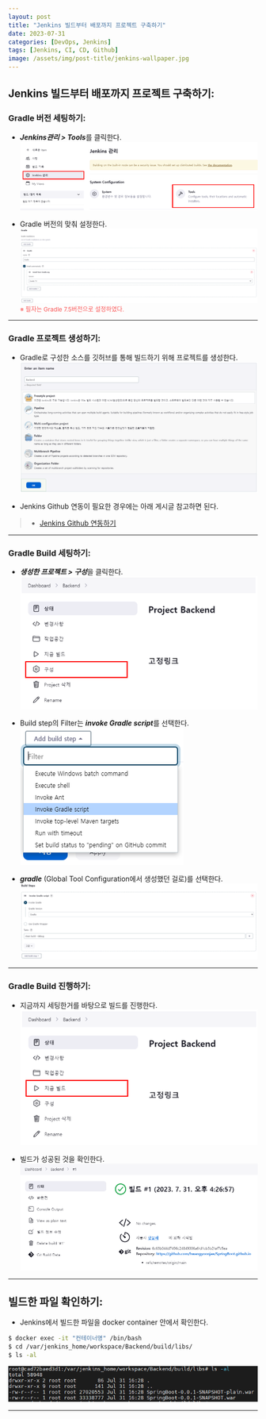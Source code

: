 ```yaml
---
layout: post
title: "Jenkins 빌드부터 배포까지 프로젝트 구축하기"
date: 2023-07-31
categories: [DevOps, Jenkins]
tags: [Jenkins, CI, CD, Github]
image: /assets/img/post-title/jenkins-wallpaper.jpg
---
```


## Jenkins 빌드부터 배포까지 프로젝트 구축하기:
### Gradle 버전 세팅하기:
- ***Jenkins관리 > Tools***를 클릭한다.
[![Jenkins Tool 설정](/assets/img/post/Jenkins/Jenkins%20Tool%20설정.PNG)](/assets/img/post/Jenkins/Jenkins%20Tool%20설정.PNG)

- Gradle 버전의 맞춰 설정한다.
[![Gradle 설치](/assets/img/post/Jenkins/Gradle%20설치.PNG)](/assets/img/post/Jenkins/Gradle%20설치.PNG)
<span style="color:#FA5858; font-size:12px">※ 필자는 Gradle 7.5버전으로 설정하였다.</span>

* * *

### Gradle 프로젝트 생성하기:
- Gradle로 구성한 소스를 깃허브를 통해 빌드하기 위해 프로젝트를 생성한다.
[![Backend Project 생성](/assets/img/post/Jenkins/Backend%20Project%20생성.PNG)](/assets/img/post/Jenkins/Backend%20Project%20생성.PNG)

- Jenkins Github 연동이 필요한 경우에는 아래 게시글 참고하면 된다.
> * [Jenkins Github 연동하기](https://hwangyoonjae.github.io/jenkins/Jenkins-Jenkins-Github-%EC%97%B0%EB%8F%99%ED%95%98%EA%B8%B0/ "Jenkins Github 연동하기")

* * *

### Gradle Build 세팅하기:
- ***생성한 프로젝트 > 구성***을 클릭한다.
[![Project 구성 선택](/assets/img/post/Jenkins/Project%20구성%20선택.PNG)](/assets/img/post/Jenkins/Project%20구성%20선택.PNG)

- Build step의 Filter는 ***invoke Gradle script***를 선택한다.
[![Gradle 빌드 환경 세팅](/assets/img/post/Jenkins/Gradle%20빌드%20환경%20세팅.PNG)](/assets/img/post/Jenkins/Gradle%20빌드%20환경%20세팅.PNG)

- ***gradle*** (Global Tool Configuration에서 생성했던 걸로)를 선택한다.
[![Gradle 빌드 Step](/assets/img/post/Jenkins/Gradle%20빌드%20Step.PNG)](/assets/img/post/Jenkins/Gradle%20빌드%20Step.PNG)

* * *

### Gradle Build 진행하기:
- 지금까지 세팅한거를 바탕으로 빌드를 진행한다.
[![Gladle 빌드 시작](/assets/img/post/Jenkins/Gladle%20빌드%20시작.PNG)](/assets/img/post/Jenkins/Gladle%20빌드%20시작.PNG)

- 빌드가 성공된 것을 확인한다.
[![Gradle 빌드 성공](/assets/img/post/Jenkins/Gradle%20빌드%20성공.PNG)](/assets/img/post/Jenkins/Gradle%20빌드%20성공.PNG)

* * *

## 빌드한 파일 확인하기:
- Jenkins에서 빌드한 파일을 docker container 안에서 확인한다.
```bash
$ docker exec -it "컨테이너명" /bin/bash
$ cd /var/jenkins_home/workspace/Backend/build/libs/
$ ls -al
```
[![Gradle 빌드 파일](/assets/img/post/Jenkins/Gradle%20빌드%20파일.PNG)](/assets/img/post/Jenkins/Gradle%20빌드%20파일.PNG)

* * *